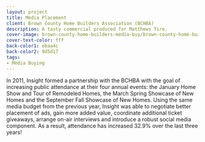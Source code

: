 ```yaml
---
layout: project
title: Media Placement
client: Brown County Home Builders Association (BCHBA)
description: A tasty commercial produced for Matthews Tire.
cover-image: brown-county-home-builders-media-buy/brown-county-home-builders-media-buy-cover.jpg
cover-text-color: fff
back-color1: ebaa4c
back-color2: 9d5d17
tags:
- Media Buying
---
```


In 2011, Insight formed a partnership with the BCHBA with the goal of increasing public attendance at their four annual events: the January Home Show and Tour of Remodeled Homes, the March Spring Showcase of New Homes and the September Fall Showcase of New Homes. Using the same media budget from the previous year, Insight was able to negotiate better placement of ads, gain more added value, coordinate additional ticket giveaways, arrange on-air interviews and introduce a robust social media component. As a result, attendance has increased 32.9% over the last three years!

